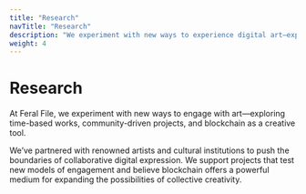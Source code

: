 ```yaml
---
title: "Research"
navTitle: "Research"
description: "We experiment with new ways to experience digital art—exploring time-based works, community-driven projects, and blockchain as a creative tool."
weight: 4
---
```


# Research

At Feral File, we experiment with new ways to engage with art—exploring time-based works, community-driven projects, and blockchain as a creative tool.

We’ve partnered with renowned artists and cultural institutions to push the boundaries of collaborative digital expression. We support projects that test new models of engagement and believe blockchain offers a powerful medium for expanding the possibilities of collective creativity.

